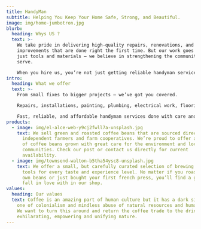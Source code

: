 ```yaml
---
title: HandyMan
subtitle: Helping You Keep Your Home Safe, Strong, and Beautiful.
image: img/home-jumbotron.jpg
blurb:
  heading: Whys US ?
  text: >-
    We take pride in delivering high-quality repairs, renovations, and
    improvements that are done right the first time. But our work goes beyond
    just tools and materials — we believe in strengthening the communities we
    serve.

    When you hire us, you’re not just getting reliable handyman services — you're supporting a business that values honesty, sustainability, and giving back.
intro:
  heading: What we offer
  text: >-
    From small fixes to bigger projects — we’ve got you covered.

    Repairs, installations, painting, plumbing, electrical work, flooring, and more.

    Fast, reliable, and affordable handyman services done with care and precision.
products:
  - image: img/el-alce-web-y9cj2fwll7a-unsplash.jpg
    text: We sell green and roasted coffee beans that are sourced directly from
      independent farmers and farm cooperatives. We’re proud to offer a variety
      of coffee beans grown with great care for the environment and local
      communities. Check our post or contact us directly for current
      availability.
  - image: img/townsend-walton-b5tha54ysc8-unsplash.jpg
    text: We offer a small, but carefully curated selection of brewing gear and
      tools for every taste and experience level. No matter if you roast your
      own beans or just bought your first french press, you’ll find a gadget to
      fall in love with in our shop.
values:
  heading: Our values
  text: Coffee is an amazing part of human culture but it has a dark side too –
    one of colonialism and mindless abuse of natural resources and human lives.
    We want to turn this around and return the coffee trade to the drink’s
    exhilarating, empowering and unifying nature.
---
```


